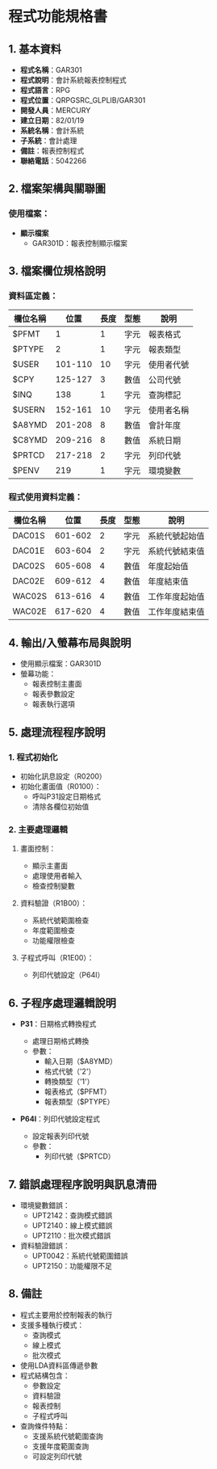 # 程式功能規格書

## 1. 基本資料
- **程式名稱**：GAR301
- **程式說明**：會計系統報表控制程式
- **程式語言**：RPG
- **程式位置**：QRPGSRC_GLPLIB/GAR301
- **開發人員**：MERCURY
- **建立日期**：82/01/19
- **系統名稱**：會計系統
- **子系統**：會計處理
- **備註**：報表控制程式
- **聯絡電話**：5042266

## 2. 檔案架構與關聯圖
### 使用檔案：
- **顯示檔案**
  - GAR301D：報表控制顯示檔案

## 3. 檔案欄位規格說明
### 資料區定義：
| 欄位名稱 | 位置 | 長度 | 型態 | 說明 |
|---------|------|------|------|------|
| $PFMT | 1 | 1 | 字元 | 報表格式 |
| $PTYPE | 2 | 1 | 字元 | 報表類型 |
| $USER | 101-110 | 10 | 字元 | 使用者代號 |
| $CPY | 125-127 | 3 | 數值 | 公司代號 |
| $INQ | 138 | 1 | 字元 | 查詢標記 |
| $USERN | 152-161 | 10 | 字元 | 使用者名稱 |
| $A8YMD | 201-208 | 8 | 數值 | 會計年度 |
| $C8YMD | 209-216 | 8 | 數值 | 系統日期 |
| $PRTCD | 217-218 | 2 | 字元 | 列印代號 |
| $PENV | 219 | 1 | 字元 | 環境變數 |

### 程式使用資料定義：
| 欄位名稱 | 位置 | 長度 | 型態 | 說明 |
|---------|------|------|------|------|
| DAC01S | 601-602 | 2 | 字元 | 系統代號起始值 |
| DAC01E | 603-604 | 2 | 字元 | 系統代號結束值 |
| DAC02S | 605-608 | 4 | 數值 | 年度起始值 |
| DAC02E | 609-612 | 4 | 數值 | 年度結束值 |
| WAC02S | 613-616 | 4 | 數值 | 工作年度起始值 |
| WAC02E | 617-620 | 4 | 數值 | 工作年度結束值 |

## 4. 輸出/入螢幕布局與說明
- 使用顯示檔案：GAR301D
- 螢幕功能：
  * 報表控制主畫面
  * 報表參數設定
  * 報表執行選項

## 5. 處理流程程序說明
### 1. 程式初始化
- 初始化訊息設定（R0200）
- 初始化畫面值（R0100）：
  * 呼叫P31設定日期格式
  * 清除各欄位初始值

### 2. 主要處理邏輯
1. 畫面控制：
   - 顯示主畫面
   - 處理使用者輸入
   - 檢查控制變數

2. 資料驗證（R1B00）：
   - 系統代號範圍檢查
   - 年度範圍檢查
   - 功能權限檢查

3. 子程式呼叫（R1E00）：
   - 列印代號設定（P64I）

## 6. 子程序處理邏輯說明
- **P31**：日期格式轉換程式
  * 處理日期格式轉換
  * 參數：
    - 輸入日期（$A8YMD）
    - 格式代號（'2'）
    - 轉換類型（'1'）
    - 報表格式（$PFMT）
    - 報表類型（$PTYPE）

- **P64I**：列印代號設定程式
  * 設定報表列印代號
  * 參數：
    - 列印代號（$PRTCD）

## 7. 錯誤處理程序說明與訊息清冊
- 環境變數錯誤：
  * UPT2142：查詢模式錯誤
  * UPT2140：線上模式錯誤
  * UPT2110：批次模式錯誤
- 資料驗證錯誤：
  * UPT0042：系統代號範圍錯誤
  * UPT2150：功能權限不足

## 8. 備註
- 程式主要用於控制報表的執行
- 支援多種執行模式：
  * 查詢模式
  * 線上模式
  * 批次模式
- 使用LDA資料區傳遞參數
- 程式結構包含：
  * 參數設定
  * 資料驗證
  * 報表控制
  * 子程式呼叫
- 查詢條件特點：
  * 支援系統代號範圍查詢
  * 支援年度範圍查詢
  * 可設定列印代號 